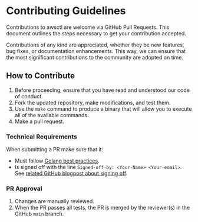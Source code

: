 # Contributing Guidelines
Contributions to awsctl are welcome via GitHub Pull Requests. This document outlines the steps necessary to get your contribution accepted.

Contributions of any kind are appreciated, whether they be new features, bug fixes, or documentation enhancements. This way, we can ensure that the most significant contributions to the community are adopted on time.

## How to Contribute

1. Before proceeding, ensure that you have read and understood our code of conduct.
2. Fork the updated repository, make modifications, and test them.
3. Use the ``make`` command to produce a binary that will allow you to execute all of the available commands.
4. Make a pull request.


### Technical Requirements

When submitting a PR make sure that it:

- Must follow [Golang best practices](https://go.dev/doc/effective_go).
- Is signed off with the line `Signed-off-by: <Your-Name> <Your-email>`. See [related GitHub blogpost about signing off](https://github.blog/changelog/2022-06-08-admins-can-require-sign-off-on-web-based-commits/).


### PR Approval

1. Changes are manually reviewed.
2. When the PR passes all tests, the PR is merged by the reviewer(s) in the GitHub `main` branch.
